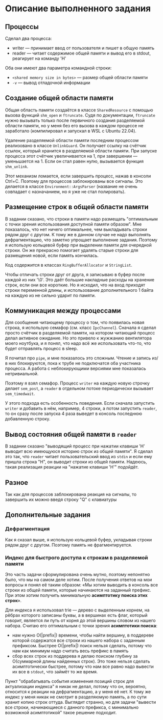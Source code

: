 # Описание выполненного задания

## Процессы 

Сделал два процесса:
- writer — принимает ввод от пользователя и пишет в общую память
- reader — читает содержимое общей памяти и вывод его в stdout, реагирует на команду 'H'

Оба они имеют два параметра командной строки:
- `<shared memory size in bytes>` — размер общей области памяти
- `-v` — вывод отладочной информации

## Создание общей области памяти

Общая область памяти создаётся в классе `SharedResource` с помощью вызова функций `shm_open` и `ftruncate`. Судя по документации, `ftruncate` нужно вызывать только после первичного создания разделяемой области памяти, но у меня без его вызова в каждом процессе не заработало (компилировал и запускал в WSL с Ubuntu 22.04).

Удаление разделяемой области памяти последним процессом реализовано в классе `UnlinkGuard`. Он получает ссылку на счётчик ссылок, который хранится в разделяемой области памяти. При запуске процесса этот счётчик увеличивается на 1, при завершении — уменьшается на 1. Если он стал равен нулю, вызывается функция `shm_unlink`.

Этот механизм ломается, если завершить процесс, нажав в консоли Ctrl+C. Поэтому для процессов заблокированы все сигналы. Это делается в классе `Environment::ArgsParser` (название не очень совпадает с назначанием, но я уже не стал полировать).

## Размещение строк в общей области памяти

В задании сказано, что строки в памяти надо размещать "оптимальным с точки зрения использования доступной памяти образом". Мне показалось, что нет ничего оптимальнее, чем выкладывать строки рядом друг с другом. К тому же в данном случае не надо выполнять дефрагментацию, что заметно упрощает выполнение задания. Поэтому я использую кольцевой буфер при выделении памяти для очередной строки. Он же прекрасно помогает удалять старые строки для размещения новой, если память кончилась.

Код содержится в классах `RingBufferAllocator` и `StringList`.

Чтобы отличать строки друг от друга, я записываю в буфер после каждой из них '\0'. Это даёт большие накладные расходы на хранение строк, если они все короткие. Но я исходил, что на вход приходят строки переменной длины, и использование дополнительного 1 байта на каждую из не сильно ударит по памяти.

## Коммуникация между процессами

Для сообщения читающему процессу о том, что появилась новая строка, я использую семафор (см. класс `IpcChannel`). Сначала я сделал просто счётчик в разделяемой памяти, на котором читающий процесс делал активное ожидание. Но это привело к жужжанию вентилятора моего ноутбука, и я понял, что надо всё же использовать что-то, что будет отправлять процесс в sleep. 

Я почитал про `pipe`, и мне показалось это сложным. Чтение и запись из/в них блокируются, пока к трубе не подключатся оба участника процесса. А работа с неблокирующими версиями мне показалась нетривиальной. 

Поэтому я взял семафор. Процесс `writer` на каждую новую строчку делает `sem_post`, а `reader` в отдельном потоке периодически вызывает `sem_timedwait`.

У этого подхода есть особенность поведения. Если сначала запустить `writer` и добавить в нём, например, 4 строки, а потом запустить `reader`, то он сразу после запуска 4 раза выведет в консоль последнюю добавленную строку.

## Вывод состояния общей памяти в `reader` 

В задании сказано "выводящий процесс при нажатии клавиши 'H' выводит всю имеющуюся историю строк из общей памяти". Я сделал это так, что `reader` читает пользовательский ввод из `stdin` и если ему пришла строка "H", он выводит строки из общей памяти. Надеюсь, такая реализация реакции на "нажатие клавиши 'H'" подойдёт. 

## Разное

Так как для процессов заблокирована реакция на сигналы, то завершить их можно введя строку "Q" с клавиатуры

## Дополнительные задания

### Дефрагментация

Как я сказал выше, я использую кольцевой буфер, укладывая строки рядом друг с другом. Поэтому память не фрагментируется. 

### Индекс для быстрого доступа к строкам в разделяемой памяти

Это часть задачи сформулирована очень мутно, поэтому непонятно было, что мы на самом деле хотим. После получения ответов на мои вопросы я понял её таким образом: «Мы хотим выводить в консоль все строки из общей памяти, которые начинаются на заданный префикс. При этом хотим получить минимальную **асимптотику поиска этих строк**».

Для индекса я использовал trie — дерево с выделенным корнем, на рёбрах которого записаны буквы, а в вершинах есть флаг, который говорит, является ли путь от корня до этой вершины словом из нашего набора. Считаю его оптимальным с точки зрения **асимптотики поиска**:
- нам нужно O(|prefix|) времени, чтобы найти вершину, в поддереве которой содержатся все строки из нашего набора с заданным префиксом. Быстрее O(|prefix|) поиск нельзя сделать, потому что нам как минимум надо считать весь префикс в память
- сбор всех строк из поддерева я делаю поиском глубину за O(суммарной длины найденных строк). Это тоже нельзя сделать асимптотически быстрее, потому что нам все равно надо вывести их все в `stdout`, что займёт то же время. 

Пункт "обрабатывать события изменения позиций строк для актуализации индекса" я никак не делал, потому что он, вероятно, относится к реакции на дефрагментацию, а у меня её нет. К тому же индекс у меня никак не смотрит в разделяюмую память, а по сути хранит копию строк оттуда. Выглядит странно, но для задачи "вывести все строки, начинающиеся с данного префикса, с минимально возможной асимптотикой" такое решение подходит. 